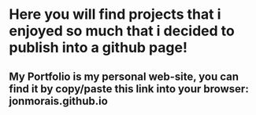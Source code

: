 # Here you will find projects that i enjoyed so much that i decided to publish into a github page!

## My Portfolio is my personal web-site, you can find it by copy/paste this link into your browser: jonmorais.github.io

